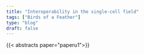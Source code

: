 ```yaml
---
title: "Interoperability in the single-cell field"
tags: ["Birds of a Feather"]
type: "blog"
draft: false
---
```


{{< abstracts paper="paperu1">}}


